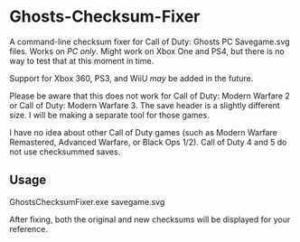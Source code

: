 # Ghosts-Checksum-Fixer
A command-line checksum fixer for Call of Duty: Ghosts PC Savegame.svg files. Works on *PC only*. Might work on Xbox One and PS4, but there is no way to test that at this moment in time.

Support for Xbox 360, PS3, and WiiU *may* be added in the future.

Please be aware that this does not work for Call of Duty: Modern Warfare 2 or Call of Duty: Modern Warfare 3. The save header is a slightly different size. I will be making a separate tool for those games. 

I have no idea about other Call of Duty games (such as Modern Warfare Remastered, Advanced Warfare, or Black Ops 1/2). Call of Duty 4 and 5 do not use checksummed saves.

## Usage
GhostsChecksumFixer.exe savegame.svg

After fixing, both the original and new checksums will be displayed for your reference.
